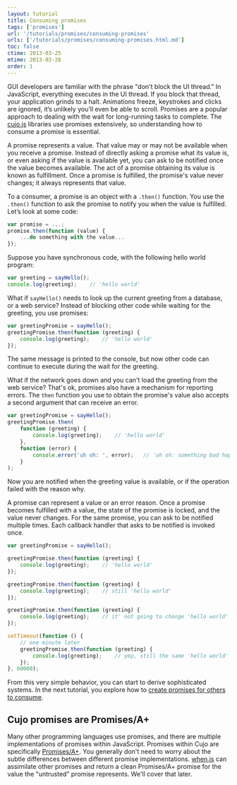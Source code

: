 ```yaml
---
layout: tutorial
title: Consuming promises
tags: ['promises']
url: '/tutorials/promises/consuming-promises'
urls: ['/tutorials/promises/consuming-promises.html.md']
toc: false
ctime: 2013-03-25
mtime: 2013-03-28
order: 1
---
```


GUI developers are familiar with the phrase "don't block the UI thread."  In JavaScript, everything executes in the UI thread. If you block that thread, your application grinds to a halt.  Animations freeze, keystrokes and clicks are ignored, it’s unlikely you’ll even be able to scroll.  Promises are a popular approach to dealing with the wait for long-running tasks to complete.  The [cujo.js](http://cujojs.com/) libraries use promises extensively, so understanding how to consume a promise is essential.

A promise represents a value.  That value may or may not be available when you receive a promise.  Instead of directly asking a promise what its value is, or even asking if the value is available yet, you can ask to be notified once the value becomes available.  The act of a promise obtaining its value is known as fulfillment.  Once a promise is fulfilled, the promise's value never changes; it always represents that value.

To a consumer, a promise is an object with a `.then()` function.  You use the `.then()` function to ask the promise to notify you when the value is fulfilled.  Let’s look at some code:

```javascript
var promise = ...;
promise.then(function (value) {
    ...do something with the value...
});
```

Suppose you have synchronous code, with the following hello world program:

```javascript
var greeting = sayHello();
console.log(greeting);    // 'hello world'
```

What if `sayHello()` needs to look up the current greeting from a database, or a web service?  Instead of blocking other code while waiting for the greeting, you use promises:

```javascript
var greetingPromise = sayHello();
greetingPromise.then(function (greeting) {
    console.log(greeting);    // 'hello world'
});
```

The same message is printed to the console, but now other code can continue to execute during the wait for the greeting.

What if the network goes down and you can't load the greeting from the web service?  That's ok, promises also have a mechanism for reporting errors.  The `then` function you use to obtain the promise's value also accepts a second argument that can receive an error.

```javascript
var greetingPromise = sayHello();
greetingPromise.then(
    function (greeting) {
        console.log(greeting);    // 'hello world'
    },
    function (error) {
        console.error('uh oh: ', error);   // 'uh oh: something bad happened'
    }
);
```

Now you are notified when the greeting value is available, or if the operation failed with the reason why.

A promise can represent a value or an error reason.  Once a promise becomes fulfilled with a value, the state of the promise is locked, and the value never changes.  For the same promise, you can ask to be notified multiple times.  Each callback handler that asks to be notified is invoked once.

```javascript
var greetingPromise = sayHello();

greetingPromise.then(function (greeting) {
    console.log(greeting);    // 'hello world'
});

greetingPromise.then(function (greeting) {
    console.log(greeting);    // still 'hello world'
});

greetingPromise.then(function (greeting) {
    console.log(greeting);    // it' not going to change 'hello world'
});

setTimeout(function () {
    // one minute later
    greetingPromise.then(function (greeting) {
        console.log(greeting);    // yep, still the same 'hello world'
    });
}, 60000);
```

From this very simple behavior, you can start to derive sophisticated systems.  In the next tutorial, you explore how to [create promises for others to consume](002-creating-promises.md).

## Cujo promises are Promises/A+

Many other programming languages use promises, and there are multiple implementations of promises within JavaScript.  Promises within Cujo are specifically [Promises/A+](http://promises-aplus.github.com/promises-spec/).  You generally don't need to worry about the subtle differences between different promise implementations. [when.js](https://github.com/cujojs/when) can assimilate other promises and return a clean Promises/A+ promise for the value the "untrusted" promise represents.  We'll cover that later.
